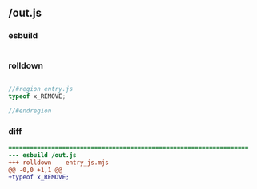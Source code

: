 ## /out.js
### esbuild
```js

```
### rolldown
```js

//#region entry.js
typeof x_REMOVE;

//#endregion

```
### diff
```diff
===================================================================
--- esbuild	/out.js
+++ rolldown	entry_js.mjs
@@ -0,0 +1,1 @@
+typeof x_REMOVE;

```
